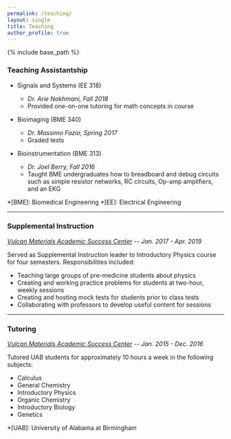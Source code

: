 ```yaml
---
permalink: /teaching/
layout: single
title: Teaching
author_profile: true
---
```

{% include base_path %}
### Teaching Assistantship

* Signals and Systems (EE 318)
	* *Dr. Arie Nakhmani, Fall 2018*
	* Provided one-on-one tutoring for math concepts in course

* Bioimaging (BME 340)
	* *Dr. Massimo Fazio, Spring 2017*
	* Graded tests

* Bioinstrumentation (BME 313)
	* *Dr. Joel Berry, Fall 2016*
	* Taught BME undergraduates how to breadboard and debug circuits such as simple resistor networks, RC circuits, Op-amp amplifiers, and an EKG

*[BME]: Biomedical Engineering
*[EE]: Electrical Engineering

-----
### Supplemental Instruction
*[Vulcan Materials Academic Success Center](http://www.uab.edu/students/academics/student-success) -- Jan. 2017 - Apr. 2019*

Served as Supplemental Instruction leader to Introductory Physics course for four semesters. Responsibilities included:
* Teaching large groups of pre-medicine students about physics
* Creating and working practice problems for students at two-hour, weekly sessions
* Creating and hosting mock tests for students prior to class tests
* Collaborating with professors to develop useful content for sessions

-----
### Tutoring
*[Vulcan Materials Academic Success Center](http://www.uab.edu/students/academics/student-success) -- Jan. 2015 - Dec. 2016*

Tutored UAB students for approximately 10 hours a week in the following subjects:
* Calculus
* General Chemistry
* Introductory Physics
* Organic Chemistry
* Introductory Biology
* Genetics

*[UAB]: University of Alabama at Birmingham


